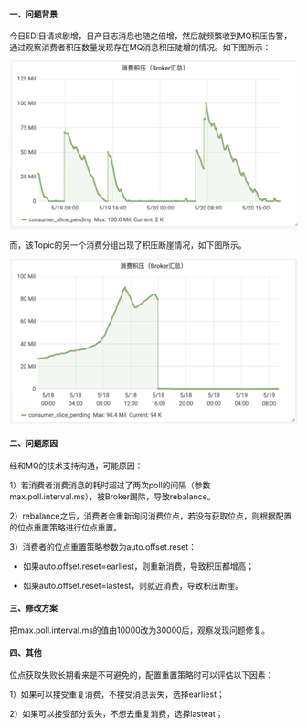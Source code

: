 #### 一、问题背景

今日EDI日请求剧增，日产日志消息也随之倍增，然后就频繁收到MQ积压告警，通过观察消费者积压数量发现存在MQ消息积压陡增的情况。如下图所示：

<img src="../../../src/main/resources/picture/image-20210522140756470.png" alt="image-20210522140756470" style="zoom:50%;" />

而，该Topic的另一个消费分组出现了积压断崖情况，如下图所示。

<img src="../../../src/main/resources/picture/image-20210522140913353.png" alt="image-20210522140913353" style="zoom:50%;" />

#### 二、问题原因

经和MQ的技术支持沟通，可能原因：

1）若消费者消费消息的耗时超过了两次poll的间隔（参数max.poll.interval.ms），被Broker踢除，导致rebalance。

2）rebalance之后，消费者会重新询问消费位点，若没有获取位点，则根据配置的位点重置策略进行位点重置。

3）消费者的位点重置策略参数为auto.offset.reset：

* 如果auto.offset.reset=earliest，则重新消费，导致积压都增高；

* 如果auto.offset.reset=lastest，则就近消费，导致积压断崖。

#### 三、修改方案

把max.poll.interval.ms的值由10000改为30000后，观察发现问题修复。

#### 四、其他

位点获取失败长期看来是不可避免的，配置重置策略时可以评估以下因素：

1）如果可以接受重复消费，不接受消息丢失，选择earliest；

2）如果可以接受部分丢失，不想去重复消费，选择lasteat；

